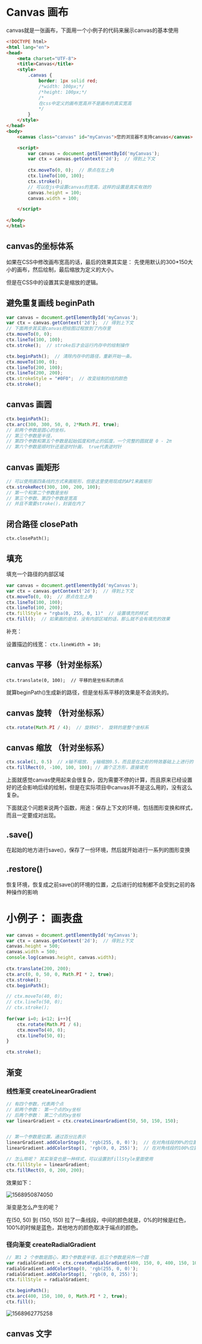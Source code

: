 # Canvas 画布

canvas就是一张画布，下面用一个小例子的代码来展示canvas的基本使用

```html
<!DOCTYPE html>
<html lang="en">
<head>
	<meta charset="UTF-8">
	<title>Canvas</title>
	<style>
		.canvas {
			border: 1px solid red;
			/*width: 100px;*/
			/*height: 100px;*/
            /*
            在css中定义的画布宽高并不是画布的真实宽高
            */
		}
	</style>
</head>
<body>
	<canvas class="canvas" id="myCanvas">您的浏览器不支持canvas</canvas>

	<script>
		var canvas = document.getElementById('myCanvas');
		var ctx = canvas.getContext('2d');  // 得到上下文
        
		ctx.moveTo(0, 0);  // 原点在左上角
		ctx.lineTo(100, 100);
		ctx.stroke();
		// 可以在js中设置canvas的宽高，这样的设置是真实有效的
        canvas.height = 100;
		canvas.width = 100;

	</script>
	
</body>
</html>
```

## canvas的坐标体系

如果在CSS中修改画布宽高的话，最后的效果其实是： 先使用默认的300*150大小的画布，然后绘制，最后缩放为定义的大小。 

但是在CSS中的设置其实是缩放的逻辑。



## 避免重复画线 beginPath

```javascript
var canvas = document.getElementById('myCanvas');
var ctx = canvas.getContext('2d');  // 得到上下文
// 下面两步其实是canvas把绘图过程放到了内存里
ctx.moveTo(0, 0);
ctx.lineTo(100, 100);
ctx.stroke();  // stroke后才会运行内存中的绘制操作

ctx.beginPath();  // 清除内存中的路径，重新开始一条。
ctx.moveTo(100, 0);
ctx.lineTo(200, 100);
ctx.lineTo(200, 200);
ctx.strokeStyle = "#0F0";  // 改变绘制的线的颜色
ctx.stroke();
```



## canvas 画圆

```javascript
ctx.beginPath();
ctx.arc(300, 300, 50, 0, 2*Math.PI, true);  
// 前两个参数是圆心的坐标，
// 第三个参数是半径，
// 第四个参数和第五个参数是起始弧度和终止的弧度，一个完整的圆就是 0 - 2π
// 第六个参数是顺时针还是逆时针画， true代表逆时针
```



## canvas 画矩形

```javascript
// 可以使用画四条线的方式来画矩形，但是这里使用现成的API来画矩形
ctx.strokeRect(300, 100, 200, 100);
// 第一个和第二个参数是坐标
// 第三个参数、第四个参数是宽高
// 并且不需要stroke()，封装在内了
```



## 闭合路径 closePath

`ctx.closePath();`



## 填充

填充一个路径的内部区域

```javascript
var canvas = document.getElementById('myCanvas');
var ctx = canvas.getContext('2d');  // 得到上下文
ctx.moveTo(0, 0);  // 原点在左上角
ctx.lineTo(100, 100);
ctx.lineTo(100, 200);
ctx.fillStyle = "rgba(0, 255, 0, 1)"  // 设置填充的样式
ctx.fill();  // 如果画的是线，没有内部区域的话，那么就不会有填充的效果
```

补充：

设置描边的线宽： `ctx.lineWidth = 10;`



## canvas 平移（针对坐标系）

`ctx.translate(0, 100);  // 平移的是坐标系的原点	` 

就算beginPath()生成新的路径，但是坐标系平移的效果是不会消失的。



## canvas 旋转 （针对坐标系）

```javascript
ctx.rotate(Math.PI / 4);  // 旋转45°， 旋转的是整个坐标系
```



## canvas 缩放 （针对坐标系）

```javascript
ctx.scale(1, 0.5)  // x轴不缩放， y轴缩放0.5，而且是在之前的特效基础上上进行的
ctx.fillRect(0, -100, 100, 100); // 画个正方形，直接填充
```



上面就感觉canvas使用起来会很复杂，因为需要不停的计算，而且原来已经设置好的还会影响后续的绘制，但是在实际项目中canvas并不是这么用的，没有这么复杂。

下面就这个问题来说两个函数，用途：保存上下文的环境，包括图形变换和样式，而且一定要成对出现。

## .save()

在起始的地方进行save()，保存了一份环境，然后就开始进行一系列的图形变换

## .restore()

恢复环境，恢复成之前save()的环境的位置，之后进行的绘制都不会受到之前的各种操作的影响



# 小例子： 画表盘

```javascript
var canvas = document.getElementById('myCanvas');
var ctx = canvas.getContext('2d');  // 得到上下文
canvas.height = 500;
canvas.width = 500;
console.log(canvas.height, canvas.width);
		
ctx.translate(200, 200);
ctx.arc(0, 0, 50, 0, Math.PI * 2, true);
ctx.stroke();
ctx.beginPath();

// ctx.moveTo(40, 0);
// ctx.lineTo(50, 0);
// ctx.stroke();
		
for(var i=0; i<12; i++){
	ctx.rotate(Math.PI / 6);
	ctx.moveTo(40, 0);
	ctx.lineTo(50, 0);
}

ctx.stroke();
```



## 渐变

### 线性渐变 createLinearGradient

```javascript
// 有四个参数，代表两个点
// 前两个参数： 第一个点的xy坐标
// 后两个参数： 第二个点的xy坐标
var linearGradient = ctx.createLinearGradient(50, 50, 150, 150);


// 第一个参数是位置。通过百分比表示
linearGradient.addColorStop(0, 'rgb(255, 0, 0)');  // 在对角线段的0%的位置是红色
linearGradient.addColorStop(1, 'rgb(0, 0, 255)');  // 在对角线段的100%位置是蓝色

// 怎么用呢？ 其实渐变也是一种样式，可以设置到fillStyle里面使用
ctx.fillStyle = linearGradient;
ctx.fillRect(0, 0, 200, 200);
```

效果如下：

![1568950874050](E:\notes\WebApp\media\1568950874050.png)

渐变是怎么产生的呢？

在(50, 50) 到 (150, 150) 拉了一条线段，中间的颜色就是，0%的时候是红色，100%的时候是蓝色，其他地方的颜色取决于端点的颜色。

### 径向渐变 createRadialGradient

```javascript
// 第1 2 个参数是圆心，第3个参数是半径，后三个参数是另外一个圆
var radialGradient = ctx.createRadialGradient(400, 150, 0, 400, 150, 100);
radialGradient.addColorStop(0, 'rgb(255, 0, 0)');
radialGradient.addColorStop(1, 'rgb(0, 0, 255)');
ctx.fillStyle = radialGradient;

ctx.beginPath();
ctx.arc(400, 150, 100, 0, Math.PI * 2, true);
ctx.fill();
```

![1568962775258](E:\notes\WebApp\media\1568962775258.png)

## canvas 文字

